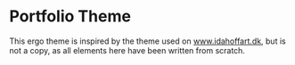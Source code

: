 # Portfolio Theme

This ergo theme is inspired by the theme used on www.idahoffart.dk, but is not a copy, as all elements here have been written from scratch.

